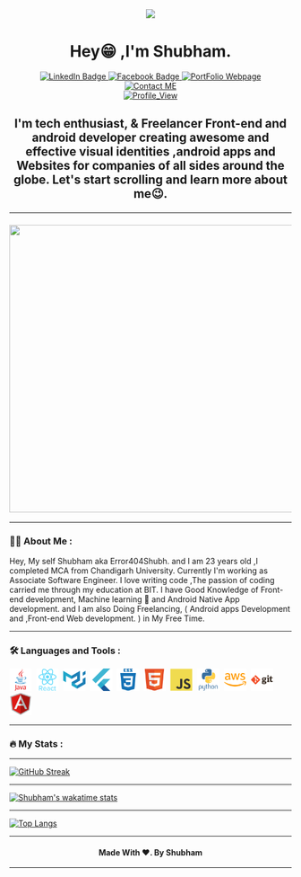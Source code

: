 <div id="header" align="center">
  <img src="https://media.giphy.com/media/M9gbBd9nbDrOTu1Mqx/giphy.gif" width="100"/>
</div>

<h1 align ="center" color ="White" font = "opensans-bold">
   Hey😁 ,I'm Shubham.
</h1>

<div id="badges" align = "center">
  <a href="https://www.linkedin.com/in/shubh1203/">
    <img src="https://img.shields.io/badge/LinkedIn-blue?style=for-the-badge&logo=linkedin&logoColor=white" alt="LinkedIn Badge"/>
  </a>
  <a href="">
    <img src="https://img.shields.io/badge/Facebook-blue?style=for-the-badge&logo=facebook&logoColor=white" alt="Facebook Badge"/>
  </a>
  <a href="https://error404shubh.github.io/">
    <img src="https://img.shields.io/badge/Personal_website-pink?style=for-the-badge" alt="PortFolio Webpage"/>
  </a>


  
  <br>
  <center>
   <a href="mailto:Shubham34670@gmail.com">
    <img src="https://img.shields.io/badge/Click%20Here-For%20Contact%20Me-blue" alt="Contact ME"/>
  </a>
  
  <br>
  
  <a href = "https://komarev.com/ghpvc/?username=Error404Shubh">
  <img src="https://komarev.com/ghpvc/?username=Error404Shubh&style=flat-square&color=blue" alt="Profile_View"/>
  </a>
  </center>
</div>

<h2 align = "center" color: "White" background-color = "lightcolor"  border-radius: "6px">
I'm tech enthusiast, &amp; Freelancer Front-end and android developer 
creating awesome and effective visual identities ,android apps and Websites
 for companies of all sides around the globe. 
  Let's start scrolling and learn more about me😉.
  <br><hr>
</h2>

<div align="center">
  <img src = "https://media.giphy.com/media/UDclWKlmfmq7twI3iJ/giphy.gif"  width="600" height="512"/>
</div>

<hr>

### :man_technologist: About Me :
  Hey, My self Shubham aka Error404Shubh. and I am 23 years old ,I completed MCA from Chandigarh University. Currently I'm working as Associate Software Engineer.
I love writing code ,The passion of coding carried me through my education at BIT. I have Good Knowledge of Front-end development, Machine learning 🤖 and Android Native App development. and I am also Doing Freelancing, ( Android apps Development and ,Front-end Web development. ) in My Free Time.

<hr>
   
### :hammer_and_wrench: Languages and Tools :
  <img src="https://github.com/devicons/devicon/blob/master/icons/java/java-original-wordmark.svg" title="Java" alt="Java" width="40" height="40"/>&nbsp;
  <img src="https://github.com/devicons/devicon/blob/master/icons/react/react-original-wordmark.svg" title="React" alt="React" width="40" height="40"/>&nbsp;
  <img src="https://github.com/devicons/devicon/blob/master/icons/materialui/materialui-original.svg" title="Material UI" alt="Material UI" width="40" height="40"/>&nbsp;
  <img src="https://github.com/devicons/devicon/blob/master/icons/flutter/flutter-original.svg" title="Flutter" alt="Flutter" width="40" height="40"/>&nbsp;
  <img src="https://github.com/devicons/devicon/blob/master/icons/css3/css3-plain-wordmark.svg"  title="CSS3" alt="CSS" width="40" height="40"/>&nbsp;
  <img src="https://github.com/devicons/devicon/blob/master/icons/html5/html5-original.svg" title="HTML5" alt="HTML" width="40" height="40"/>&nbsp;
  <img src="https://github.com/devicons/devicon/blob/master/icons/javascript/javascript-original.svg" title="JavaScript" alt="JavaScript" width="40" height="40"/>&nbsp;
  <img src="https://github.com/devicons/devicon/blob/master/icons/python/python-original-wordmark.svg" title="Python" alt="Python" width="40" height="40"/>&nbsp;
  <img src="https://github.com/devicons/devicon/blob/master/icons/amazonwebservices/amazonwebservices-plain-wordmark.svg" title="AWS" alt="AWS" width="40" height="40"/>&nbsp;
  <img src="https://github.com/devicons/devicon/blob/master/icons/git/git-original-wordmark.svg" title="Git" alt="Git" width="40" height="40"/>
  <img src="https://github.com/devicons/devicon/blob/master/icons/angularjs/angularjs-original.svg" title="Angular JS" alt="Angular JS" width="40" height="40"/>
  
  
</div>
<hr>


### :fire: My Stats :

<hr>

[![GitHub Streak](http://github-readme-streak-stats.herokuapp.com?user=Error404Shubh&hide_border=true&background=AEABD7)](https://git.io/streak-stats)

<!-- <hr>

![Shubham's GitHub stats](https://github-readme-stats.vercel.app/api?username=Error404Shubh&show_icons=true&theme=merko)
<hr> -->
<hr>

[![Shubham's wakatime stats](https://github-readme-stats.vercel.app/api/wakatime?username=willianrod)](https://github.com/Error404Shubh/github-readme-stats)

<hr>

[![Top Langs](https://github-readme-stats.vercel.app/api/top-langs/?username=Error404Shubh&layout=compact&theme=vision-friendly-dark)](https://github.com/anuraghazra/github-readme-stats)

<hr>

 <div align ="center" background = "white">
 
  <h4> <b>Made With ❤️. By Shubham </b> </h4>
</div>
  
<hr>
 

 
  
